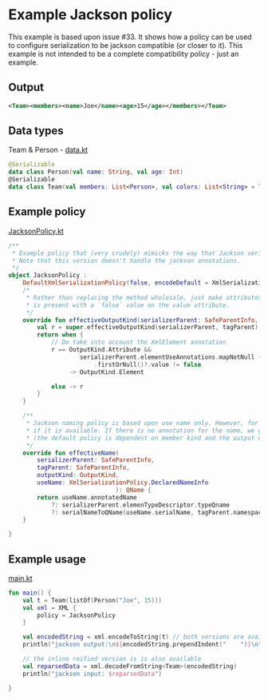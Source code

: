 # Example Jackson policy
This example is based upon issue #33. It shows how a policy can be used to configure
serialization to be jackson compatible (or closer to it). This example is not intended
to be a complete compatibility policy - just an example.

## Output
```xml
<Team><members><name>Joe</name><age>15</age></members></Team>
```

## Data types
Team & Person - [data.kt](src/main/kotlin/net/devrieze/serialization/examples/jackson/data.kt)
```kotlin
@Serializable
data class Person(val name: String, val age: Int)
@Serializable
data class Team(val members: List<Person>, val colors: List<String> = listOf())
```

## Example policy
[JacksonPolicy.kt](src/main/kotlin/net/devrieze/serialization/examples/jackson/JacksonPolicy.kt)
```kotlin
/**
 * Example policy that (very crudely) mimicks the way that Jackson serializes xml. It starts by eliding defaults.
 * Note that this version doesn't handle the jackson annotations.
 */
object JacksonPolicy :
    DefaultXmlSerializationPolicy(false, encodeDefault = XmlSerializationPolicy.XmlEncodeDefault.NEVER) {
    /*
     * Rather than replacing the method wholesale, just make attributes into elements unless the [XmlElement] annotation
     * is present with a `false` value on the value attribute.
     */
    override fun effectiveOutputKind(serializerParent: SafeParentInfo, tagParent: SafeParentInfo): OutputKind {
        val r = super.effectiveOutputKind(serializerParent, tagParent)
        return when {
            // Do take into account the XmlElement annotation
            r == OutputKind.Attribute &&
                    serializerParent.elementUseAnnotations.mapNotNull { it as? XmlElement }
                        .firstOrNull()?.value != false
                 -> OutputKind.Element

            else -> r
        }
    }

    /**
     * Jackson naming policy is based upon use name only. However, for this policy we do take the type annotation
     * if it is available. If there is no annotation for the name, we get the name out of the useName in all cases
     * (the default policy is dependent on member kind and the output used (attribute vs element)).
     */
    override fun effectiveName(
        serializerParent: SafeParentInfo,
        tagParent: SafeParentInfo,
        outputKind: OutputKind,
        useName: XmlSerializationPolicy.DeclaredNameInfo
                              ): QName {
        return useName.annotatedName
            ?: serializerParent.elemenTypeDescriptor.typeQname
            ?: serialNameToQName(useName.serialName, tagParent.namespace)
    }

}
```


## Example usage
[main.kt](src/main/kotlin/net/devrieze/serialization/examples/jackson/main.kt)
```kotlin
fun main() {
    val t = Team(listOf(Person("Joe", 15)))
    val xml = XML {
        policy = JacksonPolicy
    }

    val encodedString = xml.encodeToString(t) // both versions are available
    println("jackson output:\n${encodedString.prependIndent("    ")}\n")

    // the inline reified version is is also available
    val reparsedData = xml.decodeFromString<Team>(encodedString)
    println("jackson input: $reparsedData")

}
```